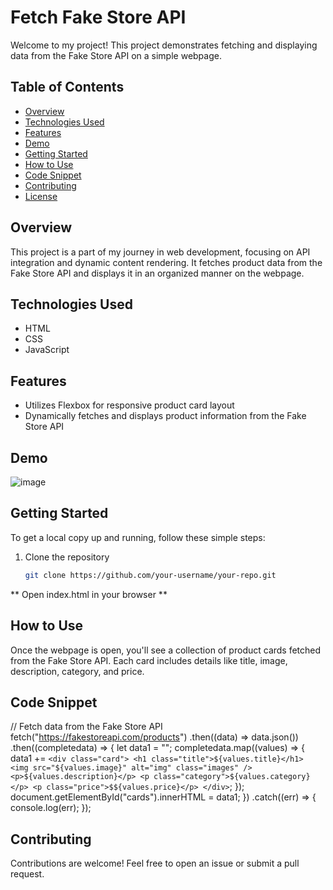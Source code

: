 # Fetch Fake Store API

Welcome to my project! This project demonstrates fetching and displaying data from the Fake Store API on a simple webpage.

## Table of Contents
- [Overview](#overview)
- [Technologies Used](#technologies-used)
- [Features](#features)
- [Demo](#demo)
- [Getting Started](#getting-started)
- [How to Use](#how-to-use)
- [Code Snippet](#code-snippet)
- [Contributing](#contributing)
- [License](#license)

## Overview
This project is a part of my journey in web development, focusing on API integration and dynamic content rendering. It fetches product data from the Fake Store API and displays it in an organized manner on the webpage.

## Technologies Used
- HTML
- CSS
- JavaScript

## Features
- Utilizes Flexbox for responsive product card layout
- Dynamically fetches and displays product information from the Fake Store API

## Demo
![image](https://github.com/Abhi865625/Fake-Store-Api/assets/93569162/16920b24-6484-427d-947c-bfc264c9583b)


## Getting Started
To get a local copy up and running, follow these simple steps:

1. Clone the repository
   ```bash
   git clone https://github.com/your-username/your-repo.git

** Open index.html in your browser **

## How to Use
Once the webpage is open, you'll see a collection of product cards fetched from the Fake Store API. Each card includes details like title, image, description, category, and price.

## Code Snippet
// Fetch data from the Fake Store API
fetch("https://fakestoreapi.com/products")
  .then((data) => data.json())
  .then((completedata) => {
    let data1 = "";
    completedata.map((values) => {
      data1 += `<div class="card">
        <h1 class="title">${values.title}</h1>
        <img src="${values.image}" alt="img" class="images" />
        <p>${values.description}</p>
        <p class="category">${values.category}</p>
        <p class="price">$${values.price}</p>
      </div>`;
    });
    document.getElementById("cards").innerHTML = data1;
  })
  .catch((err) => {
    console.log(err);
  });

## Contributing
Contributions are welcome! Feel free to open an issue or submit a pull request.
